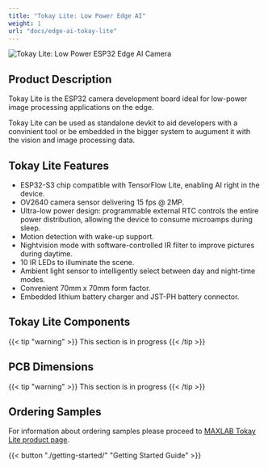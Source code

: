 ```yaml
---
title: "Tokay Lite: Low Power Edge AI"
weight: 1
url: "docs/edge-ai-tokay-lite"
---
```


![Tokay Lite: Low Power ESP32 Edge AI Camera](/images/tokay-lite/edge-ai-angle.jpeg)

## Product Description

Tokay Lite is the ESP32 camera development board ideal for low-power image
processing applications on the edge.

Tokay Lite can be used as standalone devkit to aid developers with a convinient
tool or be embedded in the bigger system to augument it with the vision and
image processing data.

## Tokay Lite Features

* ESP32-S3 chip compatible with TensorFlow Lite, enabling AI right in the device.
* OV2640 camera sensor delivering 15 fps @ 2MP.
* Ultra-low power design: programmable external RTC controls
  the entire power distribution, allowing the device to consume microamps during
  sleep.
* Motion detection with wake-up support.
* Nightvision mode with software-controlled IR filter to improve
  pictures during daytime.
* 10 IR LEDs to illuminate the scene.
* Ambient light sensor to intelligently select between day and night-time modes.
* Convenient 70mm x 70mm form factor.
* Embedded lithium battery charger and JST-PH battery connector.

## Tokay Lite Components

{{< tip "warning" >}}
This section is in progress
{{< /tip >}}

## PCB Dimensions

{{< tip "warning" >}}
This section is in progress
{{< /tip >}}

## Ordering Samples

For information about ordering samples please proceed to [MAXLAB Tokay Lite product page](https://maxlab.io/store/edge-ai-camera/).

{{< button "./getting-started/" "Getting Started Guide" >}}
